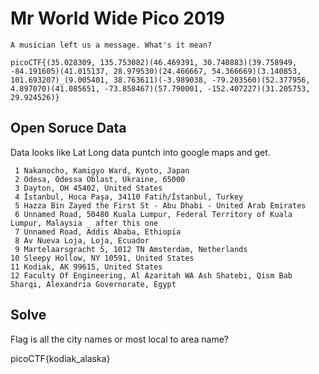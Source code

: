 # Mr World Wide Pico 2019
```
A musician left us a message. What's it mean?
```
```
picoCTF{(35.028309, 135.753082)(46.469391, 30.740883)(39.758949, -84.191605)(41.015137, 28.979530)(24.466667, 54.366669)(3.140853, 101.693207)_(9.005401, 38.763611)(-3.989038, -79.203560)(52.377956, 4.897070)(41.085651, -73.858467)(57.790001, -152.407227)(31.205753, 29.924526)}
```

## Open Soruce Data

Data looks like Lat Long data puntch into google maps and get.  

```
 1 Nakanocho, Kamigyo Ward, Kyoto, Japan
 2 Odesa, Odessa Oblast, Ukraine, 65000
 3 Dayton, OH 45402, United States
 4 İstanbul, Hoca Paşa, 34110 Fatih/İstanbul, Turkey
 5 Hazza Bin Zayed the First St - Abu Dhabi - United Arab Emirates
 6 Unnamed Road, 50480 Kuala Lumpur, Federal Territory of Kuala Lumpur, Malaysia _ after this one
 7 Unnamed Road, Addis Ababa, Ethiopia
 8 Av Nueva Loja, Loja, Ecuador
 9 Martelaarsgracht 5, 1012 TN Amsterdam, Netherlands
10 Sleepy Hollow, NY 10591, United States
11 Kodiak, AK 99615, United States
12 Faculty Of Engineering, Al Azaritah WA Ash Shatebi, Qism Bab Sharqi, Alexandria Governorate, Egypt
```

## Solve

Flag is all the city names or most local to area name?

picoCTF{kodiak_alaska}